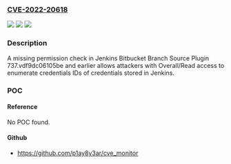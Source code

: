 ### [CVE-2022-20618](https://cve.mitre.org/cgi-bin/cvename.cgi?name=CVE-2022-20618)
![](https://img.shields.io/static/v1?label=Product&message=Jenkins%20Bitbucket%20Branch%20Source%20Plugin&color=blue)
![](https://img.shields.io/static/v1?label=Version&message=%3C%3D%20737.vdf9dc06105be%20&color=brighgreen)
![](https://img.shields.io/static/v1?label=Vulnerability&message=CWE-862%3A%20Missing%20Authorization&color=brighgreen)

### Description

A missing permission check in Jenkins Bitbucket Branch Source Plugin 737.vdf9dc06105be and earlier allows attackers with Overall/Read access to enumerate credentials IDs of credentials stored in Jenkins.

### POC

#### Reference
No POC found.

#### Github
- https://github.com/p1ay8y3ar/cve_monitor

